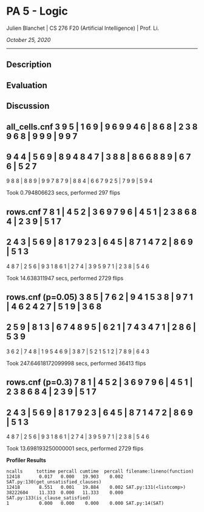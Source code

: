 # PA 5 - Logic
Julien Blanchet | CS 276 F20 (Artificial Intelligence) | Prof. Li.

*October 25, 2020*

---

## Description

## Evaluation

## Discussion


**all_cells.cnf**
3 9 5 | 1 6 9 | 9 6 9 
9 4 6 | 8 6 8 | 2 3 8 
9 6 8 | 9 9 9 | 9 9 7 
---------------------
9 4 4 | 5 6 9 | 8 9 4 
8 4 7 | 3 8 8 | 8 6 6 
8 8 9 | 6 7 6 | 5 2 7 
---------------------
9 8 8 | 8 8 9 | 9 9 7 
8 7 9 | 8 8 4 | 6 6 7 
9 2 5 | 7 9 9 | 5 9 4 

Took 0.794806623 secs, performed 297 flips


**rows.cnf**
7 8 1 | 4 5 2 | 3 6 9 
7 9 6 | 4 5 1 | 2 3 8 
6 8 4 | 2 3 9 | 5 1 7 
---------------------
2 4 3 | 5 6 9 | 8 1 7 
9 2 3 | 6 4 5 | 8 7 1 
4 7 2 | 8 6 9 | 5 1 3 
---------------------
4 8 7 | 2 5 6 | 9 3 1 
8 6 1 | 2 7 4 | 3 9 5 
9 7 1 | 2 3 8 | 5 4 6 

Took 14.638311947 secs, performed 2729 flips


**rows.cnf (p=0.05)**
3 8 5 | 7 6 2 | 9 4 1 
5 3 8 | 9 7 1 | 4 6 2 
4 2 7 | 5 1 9 | 3 6 8 
---------------------
2 5 9 | 8 1 3 | 6 7 4 
8 9 5 | 6 2 1 | 7 4 3 
4 7 1 | 2 8 6 | 5 3 9 
---------------------
3 6 2 | 7 4 8 | 1 9 5 
4 6 9 | 3 8 7 | 5 2 1 
5 1 2 | 7 8 9 | 6 4 3 

Took 247.64618172099998 secs, performed 36413 flips

**rows.cnf (p=0.3)**
7 8 1 | 4 5 2 | 3 6 9 
7 9 6 | 4 5 1 | 2 3 8 
6 8 4 | 2 3 9 | 5 1 7 
---------------------
2 4 3 | 5 6 9 | 8 1 7 
9 2 3 | 6 4 5 | 8 7 1 
4 7 2 | 8 6 9 | 5 1 3 
---------------------
4 8 7 | 2 5 6 | 9 3 1 
8 6 1 | 2 7 4 | 3 9 5 
9 7 1 | 2 3 8 | 5 4 6 

Took 13.698193250000001 secs, performed 2729 flips



**Profiler Results**

    ncalls     tottime percall cumtime  percall filename:lineno(function)
    12418       0.017   0.000   19.903    0.002 SAT.py:130(get_unsatisfied_clauses)
    12418       8.551   0.001   19.884    0.002 SAT.py:131(<listcomp>)
    38222604    11.333  0.000   11.333    0.000 SAT.py:133(is_clause_satisfied)
    1           0.000   0.000    0.000    0.000 SAT.py:14(SAT)